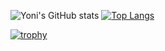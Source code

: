 ![Yoni's GitHub stats](https://github-readme-stats.vercel.app/api?username=MyoniM&show_icons=true&theme=dark)
[![Top Langs](https://github-readme-stats.vercel.app/api/top-langs/?username=MyoniM&langs_count=8&hide=HTML,CSS,Swift,Objective-c,Kotlin)](https://github.com/MyoniM/github-readme-stats)

[![trophy](https://github-profile-trophy.vercel.app/?username=MyoniM)](https://github.com/MyoniM/github-profile-trophy)
